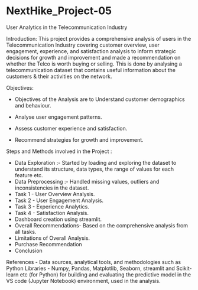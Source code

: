 # NextHike_Project-05
User Analytics in the Telecommunication Industry

Introduction:
This project provides a comprehensive analysis of users in the Telecommunication Industry covering customer overview, user engagement, experience, and satisfaction analysis to inform strategic decisions for growth and improvement and made a recommendation on whether the Telco is worth buying or selling.
This is done by analysing a telecommunication dataset that contains useful information about the customers & their activities on the network.

Objectives:

* Objectives of the Analysis are to Understand customer demographics and behaviour.

* Analyse user engagement patterns.

* Assess customer experience and satisfaction.

* Recommend strategies for growth and improvement.

Steps and Methods involved in the Project :

* Data Exploration :- Started by loading and exploring the dataset to understand its structure, data types, the range of values for each feature etc.
* Data Preprocessing :- Handled missing values, outliers and inconsistencies in the dataset.
* Task 1 - User Overview Analysis.
* Task 2 - User Engagement Analysis.
* Task 3 - Experience Analytics.
* Task 4 - Satisfaction Analysis.
* Dashboard creation using streamlit.
* Overall Recommendations- Based on the comprehensive analysis from all tasks.
* Limitations of Overall Analysis.
* Purchase Recommendation
* Conclusion

References - Data sources, analytical tools, and methodologies such as Python Libraries -  Numpy, Pandas, Matplotlib, Seaborn, streamlit and Scikit-learn etc (for Python) for building and evaluating the predictive model in the VS code (Jupyter Notebook) environment, used in the analysis.
